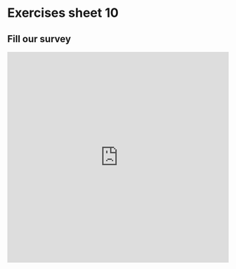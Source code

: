 # Exercises sheet 10

## Fill our survey

<iframe width="640px" height= "480px" src= "https://forms.office.com/Pages/ResponsePage.aspx?id=MH_ksn3NTkql2rGM8aQVG5N9pWWUNd5Khd6GR62JgsZUMVc1WlRQMjhOMUNEWlA5WDNaUEVTNTNPVi4u&embed=true" frameborder= "0" marginwidth= "0" marginheight= "0" style= "border: none; max-width:100%; max-height:100vh" allowfullscreen webkitallowfullscreen mozallowfullscreen msallowfullscreen> </iframe>
